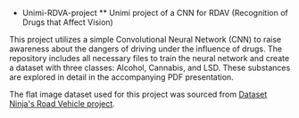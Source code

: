 * Unimi-RDVA-project
** Unimi project of a CNN for RDAV (Recognition of Drugs that Affect Vision)

This project utilizes a simple Convolutional Neural Network (CNN) to raise awareness about the dangers of driving under the influence of drugs. The repository includes all necessary files to train the neural network and create a dataset with three classes: Alcohol, Cannabis, and LSD. These substances are explored in detail in the accompanying PDF presentation.

The flat image dataset used for this project was sourced from [Dataset Ninja's Road Vehicle project](https://datasetninja.com/road-vehicle).
